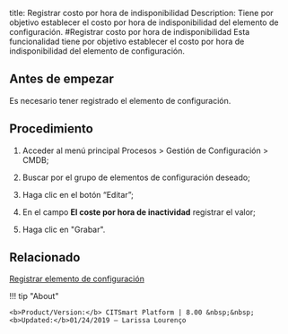 title:  Registrar costo por hora de indisponibilidad
Description: Tiene por objetivo establecer el costo por hora de indisponibilidad del elemento de configuración.
#Registrar costo por hora de indisponibilidad
Esta funcionalidad tiene por objetivo establecer el costo por hora de indisponibilidad del elemento de configuración.

Antes de empezar
----------------

Es necesario tener registrado el elemento de configuración.

Procedimiento
-------------

1.  Acceder al menú principal Procesos \> Gestión de Configuración \> CMDB;

2.  Buscar por el grupo de elementos de configuración deseado;

3.  Haga clic en el botón “Editar”;

4.  En el campo **El coste por hora de inactividad** registrar el valor;

5.  Haga clic en "Grabar".

Relacionado
----------------

[Registrar elemento de configuración](/es-es/citsmart-esp-8/processes/configuration/use/register-CI.html)

!!! tip "About"

    <b>Product/Version:</b> CITSmart Platform | 8.00 &nbsp;&nbsp;
    <b>Updated:</b>01/24/2019 – Larissa Lourenço
